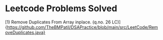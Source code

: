 # Leetcode Problems Solved
[1) Remove Duplicates From Array inplace. (q.no. 26 LC)]{https://github.com/TheBMPatil/DSAPractice/blob/main/src/LeetCode/RemoveDuplicates.java}
